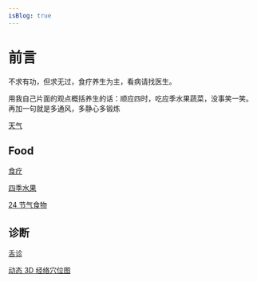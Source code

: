 ```yaml
---
isBlog: true
---
```


# 前言

不求有功，但求无过，食疗养生为主，看病请找医生。

用我自己片面的观点概括养生的话：顺应四时，吃应季水果蔬菜，没事笑一笑。
再加一句就是多通风，多静心多锻炼

[天气](/blog/guide/weather.html)

## Food

[食疗](/blog/food/)

[四季水果](/blog/food/24solar-terms.html)

[24 节气食物](/blog/food/24solar-terms.html)

## 诊断

[舌诊](/blog/diagnosis/tongue.html)

[动态 3D 经络穴位图](/blog/diagnosis/pulse-figure.html)

